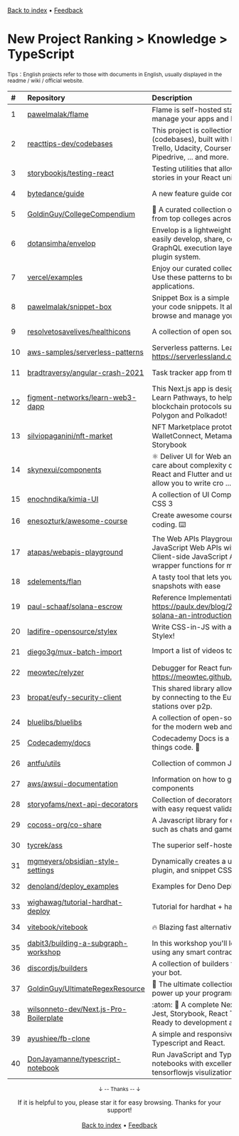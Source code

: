 <a href="https://github.com/kon9chunkit/GitHub-English-Top-Charts#github-english-top-charts">Back to index</a> • <a href="/content/docs/feedback.md">Feedback</a>

# New Project Ranking > Knowledge > TypeScript
<sub>Tips：English projects refer to those with documents in English, usually displayed in the readme / wiki / official website.</sub>

|#|Repository|Description|Stars|Updated|Created|
|:-|:-|:-|:-|:-|:-|
|1|[pawelmalak/flame](https://github.com/pawelmalak/flame)|Flame is self-hosted startpage for your server. Easily manage your apps and bookmarks with built-in editors.|1313|2021-12-19|2021-05-08|
|2|[reacttips-dev/codebases](https://github.com/reacttips-dev/codebases)|This project is collection of large projects's source code (codebases), built with Reactjs. Eg: Bestbuy, Postman, Trello, Udacity, Coursera, Skillshare, Invision, Intercom, Pipedrive, ... and more.|1027|2021-10-03|2021-09-19|
|3|[storybookjs/testing-react](https://github.com/storybookjs/testing-react)|Testing utilities that allow you to reuse your Storybook stories in your React unit tests!|502|2021-12-08|2021-03-14|
|4|[bytedance/guide](https://github.com/bytedance/guide)|A new feature guide component by react 🧭|461|2021-08-07|2021-04-29|
|5|[GoldinGuy/CollegeCompendium](https://github.com/GoldinGuy/CollegeCompendium)|📓 A curated collection of free Computer Science classes from top colleges across America|442|2021-09-28|2021-06-13|
|6|[dotansimha/envelop](https://github.com/dotansimha/envelop)|Envelop is a lightweight library allowing developers to easily develop, share, collaborate and extend their GraphQL execution layer. Envelop is the missing GraphQL plugin system. |415|2021-12-21|2021-02-17|
|7|[vercel/examples](https://github.com/vercel/examples)|Enjoy our curated collection of examples and solutions. Use these patterns to build your own robust and scalable applications.|406|2021-12-15|2021-10-25|
|8|[pawelmalak/snippet-box](https://github.com/pawelmalak/snippet-box)|Snippet Box is a simple self-hosted app for organizing your code snippets. It allows you to easily create, edit, browse and manage your snippets in various languages.|391|2021-11-19|2021-09-18|
|9|[resolvetosavelives/healthicons](https://github.com/resolvetosavelives/healthicons)|A collection of open source icons for public health projects.|361|2021-10-07|2021-05-25|
|10|[aws-samples/serverless-patterns](https://github.com/aws-samples/serverless-patterns)|Serverless patterns. Learn more at the website: https://serverlessland.com/patterns.|312|2021-12-20|2021-02-12|
|11|[bradtraversy/angular-crash-2021](https://github.com/bradtraversy/angular-crash-2021)|Task tracker app from the 2021 youtube crash course|277|2021-11-25|2021-05-06|
|12|[figment-networks/learn-web3-dapp](https://github.com/figment-networks/learn-web3-dapp)|This Next.js app is designed to be used with the Figment Learn Pathways, to help developers learn about various blockchain protocols such as Solana, NEAR, Secret, Polygon and Polkadot!|266|2021-12-20|2021-06-29|
|13|[silviopaganini/nft-market](https://github.com/silviopaganini/nft-market)|NFT Marketplace prototype using Typescript, WalletConnect, Metamask, Web3, Solidity, React and Storybook|264|2021-12-05|2021-03-07|
|14|[skynexui/components](https://github.com/skynexui/components)|⚛️  Deliver UI for Web and Mobile platforms without taking care about complexity on how to style there. It's based in React and Flutter and uses the core of CSS specification to allow you to write cro ...|244|2021-12-20|2021-08-31|
|15|[enochndika/kimia-UI](https://github.com/enochndika/kimia-UI)|A collection of UI Components  for React built with Tailwind CSS 3|236|2021-12-10|2021-01-12|
|16|[enesozturk/awesome-course](https://github.com/enesozturk/awesome-course)|Create awesome courses that let your audience learn by coding. ⌨️|187|2021-12-18|2021-11-14|
|17|[atapas/webapis-playground](https://github.com/atapas/webapis-playground)|The Web APIs Playground is a project to showcase the JavaScript Web APIs with examples and demonstrations. Client-side JavaScript APIs are here to help with providing wrapper functions for many low-le ...|172|2021-11-23|2021-06-16|
|18|[sdelements/flan](https://github.com/sdelements/flan)|A tasty tool that lets you save, load and share postgres snapshots with ease|170|2021-09-29|2021-07-02|
|19|[paul-schaaf/solana-escrow](https://github.com/paul-schaaf/solana-escrow)|Reference Implementation for the guide https://paulx.dev/blog/2021/01/14/programming-on-solana-an-introduction/|162|2021-10-26|2021-01-14|
|20|[ladifire-opensource/stylex](https://github.com/ladifire-opensource/stylex)|Write CSS-in-JS with atomic support. Like Facebook's Stylex!|159|2021-10-21|2021-01-16|
|21|[diego3g/mux-batch-import](https://github.com/diego3g/mux-batch-import)|Import a list of videos to Mux with ease 📹🔥|141|2021-08-10|2021-07-27|
|22|[meowtec/relyzer](https://github.com/meowtec/relyzer)|Debugger for React functional components. Online demo: https://meowtec.github.io/relyzer/examples/todomvc/build/|133|2021-11-10|2021-01-26|
|23|[bropat/eufy-security-client](https://github.com/bropat/eufy-security-client)|This shared library allows to control Eufy security devices by connecting to the Eufy cloud servers and local/remote stations over p2p.|130|2021-12-19|2021-02-06|
|24|[bluelibs/bluelibs](https://github.com/bluelibs/bluelibs)|A collection of open-source software solutions designed for the modern web and enterprise scale.|129|2021-12-17|2021-07-14|
|25|[Codecademy/docs](https://github.com/Codecademy/docs)|Codecademy Docs is a collection of information for all things code. 📕|126|2021-12-21|2021-04-13|
|26|[antfu/utils](https://github.com/antfu/utils)|Collection of common JavaScript / TypeScript utils|126|2021-09-14|2021-04-11|
|27|[aws/awsui-documentation](https://github.com/aws/awsui-documentation)|Information on how to get started using AWS UI components|123|2021-09-17|2021-02-26|
|28|[storyofams/next-api-decorators](https://github.com/storyofams/next-api-decorators)|Collection of decorators to create typed Next.js API routes, with easy request validation and transformation.|123|2021-12-20|2021-02-10|
|29|[cocoss-org/co-share](https://github.com/cocoss-org/co-share)|A Javascript library for easily building shared applications such as chats and games.|113|2021-12-14|2021-06-08|
|30|[tycrek/ass](https://github.com/tycrek/ass)|The superior self-hosted ShareX server|110|2021-10-17|2021-04-05|
|31|[mgmeyers/obsidian-style-settings](https://github.com/mgmeyers/obsidian-style-settings)|Dynamically creates a user interface for adjusting theme, plugin, and snippet CSS variables|104|2021-12-14|2021-03-28|
|32|[denoland/deploy_examples](https://github.com/denoland/deploy_examples)|Examples for Deno Deploy|101|2021-10-19|2021-03-09|
|33|[wighawag/tutorial-hardhat-deploy](https://github.com/wighawag/tutorial-hardhat-deploy)|Tutorial for hardhat + hardhat-deploy|94|2021-10-13|2021-03-23|
|34|[vitebook/vitebook](https://github.com/vitebook/vitebook)|🔥 Blazing fast alternative to Storybook. Powered by Vite.|87|2021-12-17|2021-08-15|
|35|[dabit3/building-a-subgraph-workshop](https://github.com/dabit3/building-a-subgraph-workshop)|In this workshop you'll learn how to build an NFT Subgraph using any smart contract or smart contracts.|87|2021-12-13|2021-04-17|
|36|[discordjs/builders](https://github.com/discordjs/builders)|A collection of builders that you can use when creating your bot.|85|2021-12-19|2021-06-20|
|37|[GoldinGuy/UltimateRegexResource](https://github.com/GoldinGuy/UltimateRegexResource)|📝 The ultimate collection of regex syntax and resources to power up your programming!|77|2021-08-04|2021-07-01|
|38|[wilsonneto-dev/Next.js-Pro-Boilerplate](https://github.com/wilsonneto-dev/Next.js-Pro-Boilerplate)|:atom: :rocket: A complete Next.js boilerplate with Typescript, Jest, Storybook, React Testing Library, ESLint, and Prettier. Ready to development and production|73|2021-09-07|2021-02-27|
|39|[ayushiee/fb-clone](https://github.com/ayushiee/fb-clone)|A simple and responsive facebook clone built using Typescript and React.|72|2021-07-09|2021-06-25|
|40|[DonJayamanne/typescript-notebook](https://github.com/DonJayamanne/typescript-notebook)|Run JavaScript and TypeScript in node.js within VS Code notebooks with excellent support for debugging, tensorflowjs visulizations, plotly, danfojs, etc|72|2021-11-09|2021-02-22|

<div align="center">
    <p><sub>↓ -- Thanks -- ↓</sub></p>
    If it is helpful to you, please star it for easy browsing. Thanks for your support!
</div>

<br/>

<div align="center"><a href="https://github.com/kon9chunkit/GitHub-English-Top-Charts#github-english-top-charts">Back to index</a> • <a href="/content/docs/feedback.md">Feedback</a></div>
